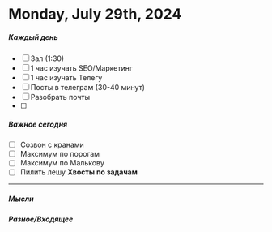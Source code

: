 # Monday, July 29th, 2024

##### Каждый день
- [ ] Зал (1:30)
- [ ] 1 час изучать SEO/Маркетинг
- [ ] 1 час изучать Телегу
- [ ] Посты в телеграм  (30-40 минут)
- [ ] Разобрать почты
- [ ] 
##### Важное сегодня
- [ ] Созвон с кранами
- [ ] Максимум по порогам
- [ ] Максимум по Малькову
- [ ] Пилить лешу
**Хвосты  по задачам**

---

##### Мысли

##### Разное/Входящее
